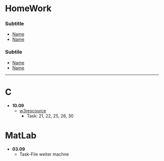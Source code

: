 # HomeWork

### Subtitle 
- [Name](#Link)
- [Name](#Link)

### Subtile
- [Name](#Link)
- [Name](#Link)

---
# C

- **10.09**
    - [w3rescource](https://www.w3resource.com/c-programming-exercises/basic-declarations-and-expressions/index.php)
        - Task: 21, 22, 25, 26, 30

# MatLab

- **03.09**
    - Task-File weiter machne
